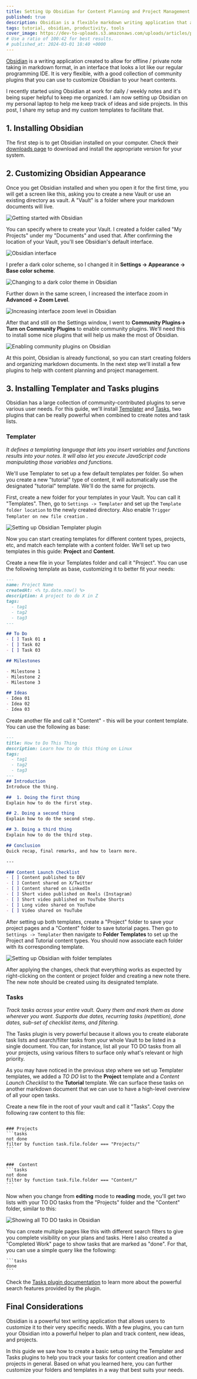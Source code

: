```yaml
---
title: Setting Up Obsidian for Content Planning and Project Management
published: true
description: Obsidian is a flexible markdown writing application that allow users to customize notes with templates and other plugins. In this post, I share my setup and my custom templates for content planning and simple project management.
tags: tutorial, obsidian, productivity, tools
cover_image: https://dev-to-uploads.s3.amazonaws.com/uploads/articles/p4kfuwpib4h2vtmdv57o.png
# Use a ratio of 100:42 for best results.
# published_at: 2024-03-01 18:40 +0000
---
```


[Obsidian](https://obsidian.md/) is a writing application created to allow for offline / private note taking in markdown format, in an interface that looks a lot like our regular programming IDE. It is very flexible, with a good collection of community plugins that you can use to customize Obsidian to your heart contents. 

I recently started using Obsidian at work for daily / weekly notes and it's being super helpful to keep me organized. I am now setting up Obsidian on my personal laptop to help me keep track of ideas and side projects. In this post, I share my setup and my custom templates to facilitate that.

## 1. Installing Obsidian
The first step is to get Obsidian installed on your computer. Check their [downloads page](https://obsidian.md/download) to download and install the appropriate version for your system.

## 2. Customizing Obsidian Appearance
Once you get Obsidian installed and when you open it for the first time, you will get a screen like this, asking you to create a new Vault or use an existing directory as vault. A "Vault" is a folder where your markdown documents will live. 

![Getting started with Obsidian](https://dev-to-uploads.s3.amazonaws.com/uploads/articles/dqmcwl0r9h98c5h5gsa4.png)

You can specify where to create your Vault. I created a folder called "My Projects" under my "Documents" and used that. After confirming the location of your Vault, you'll see Obsidian's default interface.

![Obsidian interface](https://dev-to-uploads.s3.amazonaws.com/uploads/articles/ufwk9w3n6qo1b5anuvm4.png)

I prefer a dark color scheme, so I changed it in **Settings -> Appearance -> Base color scheme**.

![Changing to a dark color theme in Obsidian](https://dev-to-uploads.s3.amazonaws.com/uploads/articles/ap4valpccqvjbjn8rmu1.png)

Further down in the same screen, I increased the interface zoom in **Advanced -> Zoom Level**.

![Increasing interface zoom level in Obsidian](https://dev-to-uploads.s3.amazonaws.com/uploads/articles/sxhkge8d3gub6coq2val.png)

After that and still on the Settings window, I went to **Community Plugins-> Turn on Community Plugins** to enable community plugins. We'll need this to install some nice plugins that will help us make the most of Obsidian.

![Enabling community plugins on Obsidian](https://dev-to-uploads.s3.amazonaws.com/uploads/articles/67j9to7i7tx2rdd2gvq0.png)

At this point, Obsidian is already functional, so you can start creating folders and organizing markdown documents. In the next step we'll install a few plugins to help with content planning and project management.

## 3. Installing Templater and Tasks plugins

Obsidian has a large collection of community-contributed plugins to serve various user needs. For this guide, we'll install [Templater](https://github.com/SilentVoid13/Templater) and [Tasks](https://github.com/obsidian-tasks-group/obsidian-tasks), two plugins that can be really powerful when combined to create notes and task lists.

### Templater
_It defines a templating language that lets you insert variables and functions results into your notes. It will also let you execute JavaScript code manipulating those variables and functions._

We'll use Templater to set up a few default templates per folder. So when you create a new "tutorial" type of content, it will automatically use the designated "tutorial" template. We'll do the same for projects.

First, create a new folder for your templates in your Vault. You can call it "Templates". Then, go to `Settings -> Templater` and set up the `Template folder location` to the newly created directory. Also enable `Trigger Templater on new file creation` .

![Setting up Obsidian Templater plugin](https://dev-to-uploads.s3.amazonaws.com/uploads/articles/gq3z9ziuljmg2343sjx9.png)

Now you can start creating templates for different content types, projects, etc, and match each template with a content folder. We'll set up two templates in this guide: **Project** and **Content**.

Create a new file in your Templates folder and call it "Project". You can use the following template as base, customizing it to better fit your needs:

```markdown
---
name: Project Name
createdAt: <% tp.date.now() %>
description: A project to do X in Z
tags:
  - tag1
  - tag2
  - tag3
---

## To Do
- [ ] Task 01 ⏫ 
- [ ] Task 02
- [ ] Task 03

## Milestones

- Milestone 1
- Milestone 2
- Milestone 3 

## Ideas
- Idea 01
- Idea 02
- Idea 03
```


Create another file and call it "Content" - this will be your content template. You can use the following as base:

```markdown
---
title: How to Do This Thing
description: Learn how to do this thing on Linux
tags:
  - tag1
  - tag2
  - tag3
---
## Introduction
Introduce the thing.

##  1. Doing the first thing
Explain how to do the first step.

## 2. Doing a second thing
Explain how to do the second step.

## 3. Doing a third thing
Explain how to do the third step.

## Conclusion
Quick recap, final remarks, and how to learn more.

---

### Content Launch Checklist
- [ ] Content published to DEV
- [ ] Content shared on X/Twitter
- [ ] Content shared on LinkedIn
- [ ] Short video published on Reels (Instagram)
- [ ] Short video published on YouTube Shorts
- [ ] Long video shared on YouTube
- [ ] Video shared on YouTube

```

After setting up both templates, create a "Project" folder to save your project pages and a "Content" folder to save tutorial pages. Then go to `Settings -> Templater` then navigate to **Folder Templates** to set up the Project and Tutorial content types. You should now associate each folder with its corresponding template.

![Setting up Obsidian with folder templates](https://dev-to-uploads.s3.amazonaws.com/uploads/articles/gc5u2cd6jaxrf24pymiu.png)

After applying the changes, check that everything works as expected by right-clicking on the content or project folder and creating a new note there. The new note should be created using its designated template.

### Tasks
_Track tasks across your entire vault. Query them and mark them as done wherever you want. Supports due dates, recurring tasks (repetition), done dates, sub-set of checklist items, and filtering._

The Tasks plugin is very powerful because it allows you to create elaborate task lists and search/filter tasks from your whole Vault to be listed in a single document. You can, for instance, list all your TO DO tasks from all your projects, using various filters to surface only what's relevant or high priority.

As you may have noticed in the previous step where we set up Templater templates, we added a _TO DO_ list to the **Project** template and a _Content Launch Checklist_ to the **Tutorial** template. We can surface these tasks on another markdown document that we can use to have a high-level overview of all your open tasks. 

Create a new file in the root of your vault and call it "Tasks". Copy the following raw content to this file:


~~~

### Projects
```tasks
not done
filter by function task.file.folder === "Projects/"
```


###  Content
```tasks
not done
filter by function task.file.folder === "Content/"
```
~~~

Now when you change from **editing** mode to **reading** mode, you'll get two lists with your TO DO tasks from the "Projects" folder and the "Content" folder, similar to this:

![Showing all TO DO tasks in Obsidian](https://dev-to-uploads.s3.amazonaws.com/uploads/articles/rouj0qavzntad8ygt8v9.png)

You can create multiple pages like this with different search filters to give you complete visibility on your plans and tasks.  Here I also created a "Completed Work" page to show tasks that are marked as "done".  For that, you can use a simple query like the following:

~~~
```tasks
done
```
~~~


Check the [Tasks plugin documentation](https://github.com/obsidian-tasks-group/obsidian-tasks) to learn more about the powerful search features provided by the plugin.

## Final Considerations

Obsidian is a powerful text writing application that allows users to customize it to their very specific needs. With a few plugins, you can turn your Obsidian into a powerful helper to plan and track content, new ideas, and projects.

In this guide we saw how to create a basic setup using the Templater and Tasks plugins to help you track your tasks for content creation and other projects in general. Based on what you learned here, you can further customize your folders and templates in a way that best suits your needs. 
